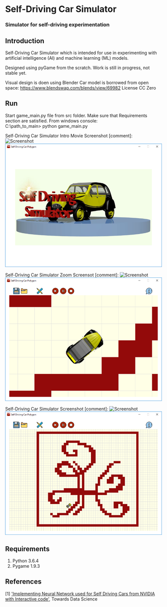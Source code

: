 # Self-Driving Car Simulator
### Simulator for self-driving experimentation

## Introduction
Self-Driving Car Simulator which is intended for use in experimenting with artificial intelligence (AI)
and machine learning (ML) models.

Designed using pyGame from the scratch. Work is still in progress, not stable yet.

Visual design is doen using Blender
Car model is borrowed from open space: https://www.blendswap.com/blends/view/69982 License CC Zero


## Run

Start game_main.py file from src folder. Make sure that Requirements section are satisfied.
From windows console:  
C:\path_to_main> python game_main.py

Self-Driving Car Simulator Intro Movie Screenshot
[comment]: ![Screenshot](file://media/SelfDrivingCarScreenshot0.png)
![Screenshot](media/SelfDrivingCarScreenshot0.png)

Self-Driving Car Simulator Zoom Screensot
[comment]: ![Screenshot](file://media/SelfDrivingCarScreenshot1.png)
![Screenshot](media/SelfDrivingCarScreenshot1.png)

Self-Driving Car Simulator Screenshot
[comment]: ![Screenshot](file://media/SelfDrivingCarScreenshot2.png)
![Screenshot](media/SelfDrivingCarScreenshot2.png)

## Requirements

1. Python 3.6.4
2. Pygame 1.9.3


## References
[1] ['Implementing Neural Network used for Self Driving Cars from NVIDIA with Interactive code'](https://towardsdatascience.com/implementing-neural-network-used-for-self-driving-cars-from-nvidia-with-interactive-code-manual-aa6780bc70f4), Towards Data Science
